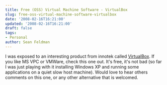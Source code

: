 ```yaml
---
title: Free (OSS) Virtual Machine Software - VirtualBox
slug: free-oss-virtual-machine-software-virtualbox
date: '2008-02-16T16:21:00'
updated: '2008-02-16T16:21:00'
draft: false
tags:
- Personal
author: Sean Feldman
---
```

<p>I was exposed to an interesting product from innotek called <a href="http://www.virtualbox.org/" target="_blank">VirtualBox</a>. If you like MS VPC or VMWare, check this one out. It's free, it's not bad (so far I was just playing with it installing Windows XP and running some applications on a quiet slow host machine). Would love to hear others comments on this one, or any other alternative that is welcomed.</p>
